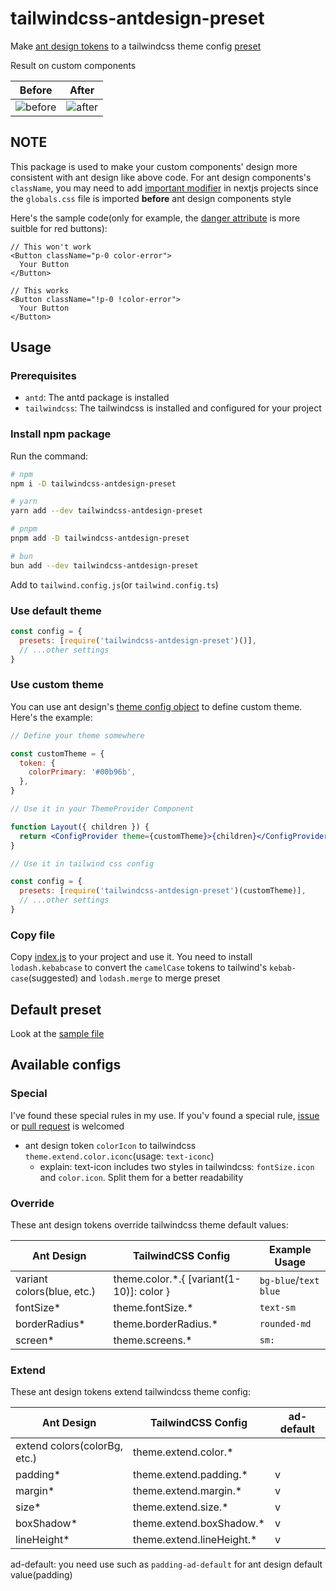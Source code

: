 # tailwindcss-antdesign-preset

Make [ant design tokens](https://ant.design/docs/react/customize-theme#seedtoken) to a tailwindcss theme config [preset](https://tailwindcss.com/docs/presets)

Result on custom components

| Before                                                                                         | After                                                                                        |
| ---------------------------------------------------------------------------------------------- | -------------------------------------------------------------------------------------------- |
| ![before](https://cdn.jsdelivr.net/gh/rexcape/tailwindcss-antdesign-preset/.github/before.png) | ![after](https://cdn.jsdelivr.net/gh/rexcape/tailwindcss-antdesign-preset/.github/after.png) |

## NOTE

This package is used to make your custom components' design more consistent with ant design like above code. For ant design components's `className`, you may need to add [important modifier](https://tailwindcss.com/docs/configuration#important-modifier) in nextjs projects since the `globals.css` file is imported **before** ant design components style

Here's the sample code(only for example, the [danger attribute](https://ant.design/components/button#components-button-demo-danger) is more suitble for red buttons):

```tsx
// This won't work
<Button className="p-0 color-error">
  Your Button
</Button>

// This works
<Button className="!p-0 !color-error">
  Your Button
</Button>
```

## Usage

### Prerequisites

- `antd`: The antd package is installed
- `tailwindcss`: The tailwindcss is installed and configured for your project

### Install npm package

Run the command:

```sh
# npm
npm i -D tailwindcss-antdesign-preset

# yarn
yarn add --dev tailwindcss-antdesign-preset

# pnpm
pnpm add -D tailwindcss-antdesign-preset

# bun
bun add --dev tailwindcss-antdesign-preset
```

Add to `tailwind.config.js`(or `tailwind.config.ts`)

### Use default theme

```js
const config = {
  presets: [require('tailwindcss-antdesign-preset')()],
  // ...other settings
}
```

### Use custom theme

You can use ant design's [theme config object](https://ant.design/docs/react/customize-theme#theme) to define custom theme. Here's the example:

```jsx
// Define your theme somewhere

const customTheme = {
  token: {
    colorPrimary: '#00b96b',
  },
}

// Use it in your ThemeProvider Component

function Layout({ children }) {
  return <ConfigProvider theme={customTheme}>{children}</ConfigProvider>
}

// Use it in tailwind css config

const config = {
  presets: [require('tailwindcss-antdesign-preset')(customTheme)],
  // ...other settings
}
```

### Copy file

Copy [index.js](./src/index.js) to your project and use it. You need to install `lodash.kebabcase` to convert the `camelCase` tokens to tailwind's `kebab-case`(suggested) and `lodash.merge` to merge preset

## Default preset

Look at the [sample file](./src/sample.js)

## Available configs

### Special

I've found these special rules in my use. If you'v found a special rule, [issue](https://github.com/rexcape/tailwindcss-antdesign-preset/issues/new) or [pull request](https://github.com/rexcape/tailwindcss-antdesign-preset/compare) is welcomed

- ant design token `colorIcon` to tailwindcss `theme.extend.color.iconc`(usage: `text-iconc`)
  - explain: text-icon includes two styles in tailwindcss: `fontSize.icon` and `color.icon`. Split them for a better readability

### Override

These ant design tokens override tailwindcss theme default values:

| Ant Design                 | TailwindCSS Config                        | Example Usage         |
| -------------------------- | ----------------------------------------- | --------------------- |
| variant colors(blue, etc.) | theme.color.\*.{ [variant(1-10)]: color } | `bg-blue`/`text blue` |
| fontSize\*                 | theme.fontSize.\*                         | `text-sm`             |
| borderRadius\*             | theme.borderRadius.\*                     | `rounded-md`          |
| screen\*                   | theme.screens.\*                          | `sm:`                 |

### Extend

These ant design tokens extend tailwindcss theme config:

| Ant Design                   | TailwindCSS Config         | ad-default |
| ---------------------------- | -------------------------- | ---------- |
| extend colors(colorBg, etc.) | theme.extend.color.\*      |            |
| padding\*                    | theme.extend.padding.\*    | v          |
| margin\*                     | theme.extend.margin.\*     | v          |
| size\*                       | theme.extend.size.\*       | v          |
| boxShadow\*                  | theme.extend.boxShadow.\*  | v          |
| lineHeight\*                 | theme.extend.lineHeight.\* | v          |

ad-default: you need use such as `padding-ad-default` for ant design default value(padding)
